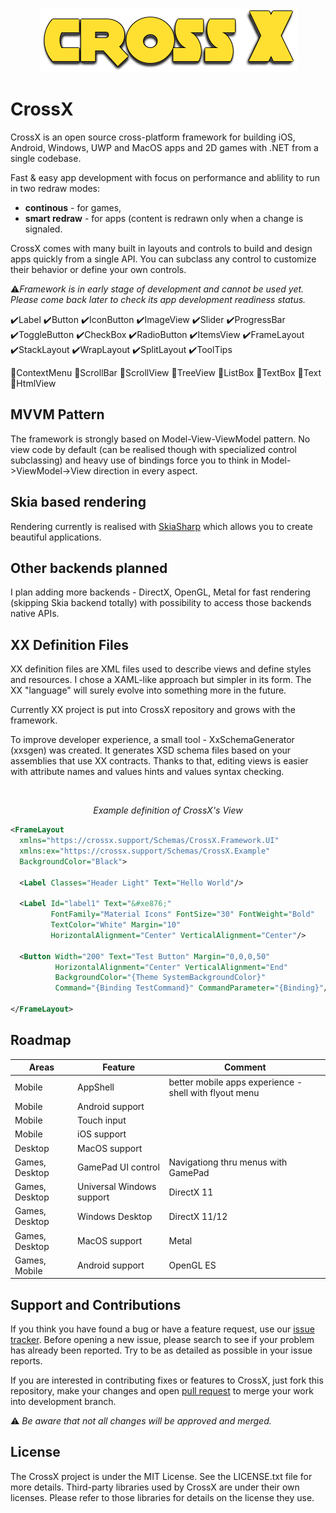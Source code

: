 <p align="center">
  <img src="CrossX.png">
</p>

# CrossX

CrossX is an open source cross-platform framework for building iOS, Android, Windows, UWP and MacOS apps and 2D games with .NET from a single codebase.

Fast & easy app development with focus on performance and ablility to run in two redraw modes:
* **continous** - for games,
* **smart redraw** - for apps (content is redrawn only when a change is signaled.

CrossX comes with many built in layouts and controls to build and design apps quickly from a single API. You can subclass any control to customize their behavior or define your own controls.

⚠️*Framework is in early stage of development and cannot be used yet. Please come back later to check its app development readiness status.*

✔️Label
✔️Button
✔️IconButton
✔️ImageView 
✔️Slider
✔️ProgressBar
✔️ToggleButton 
✔️CheckBox
✔️RadioButton
✔️ItemsView
✔️FrameLayout
✔️StackLayout
✔️WrapLayout
✔️SplitLayout
✔️ToolTips

🔻ContextMenu
🔻ScrollBar
🔻ScrollView
🔻TreeView
🔻ListBox
🔻TextBox
🔻Text
🔻HtmlView

## MVVM Pattern
The framework is strongly based on Model-View-ViewModel pattern. No view code by default (can be realised though with specialized control subclassing) and heavy use of bindings force you to think in Model->ViewModel->View direction in every aspect.

## Skia based rendering
Rendering currently is realised with [SkiaSharp](https://github.com/mono/SkiaSharp) which allows you to create beautiful applications.

## Other backends planned
I plan adding more backends - DirectX, OpenGL, Metal for fast rendering (skipping Skia backend totally) with possibility to access those backends native APIs.

## XX Definition Files
XX definition files are XML files used to describe views and define styles and resources. I chose a XAML-like approach but simpler in its form. The XX "language" will surely evolve into something more in the future. 

Currently XX project is put into CrossX repository and grows with the framework. 

To improve developer experience, a small tool - XxSchemaGenerator (xxsgen) was created. It generates XSD schema files based on your assemblies that use XX contracts. Thanks to that, editing views is easier with attribute names and values hints and values syntax checking.

<br/>
<p align="center"><i>Example definition of CrossX's View</i></p>

```xml
<FrameLayout
  xmlns="https://crossx.support/Schemas/CrossX.Framework.UI"
  xmlns:ex="https://crossx.support/Schemas/CrossX.Example"
  BackgroundColor="Black">
  
  <Label Classes="Header Light" Text="Hello World"/>
  
  <Label Id="label1" Text="&#xe876;" 
         FontFamily="Material Icons" FontSize="30" FontWeight="Bold" 
         TextColor="White" Margin="10"
         HorizontalAlignment="Center" VerticalAlignment="Center"/>
  
  <Button Width="200" Text="Test Button" Margin="0,0,0,50"
          HorizontalAlignment="Center" VerticalAlignment="End"
          BackgroundColor="{Theme SystemBackgroundColor}"
          Command="{Binding TestCommand}" CommandParameter="{Binding}"/>
  
</FrameLayout>
```

## Roadmap

| Areas | Feature | Comment |
|-|-|-|
| Mobile | AppShell| better mobile apps experience - shell with flyout menu |
| Mobile | Android support ||
| Mobile | Touch input ||
| Mobile | iOS support ||
| Desktop | MacOS support ||
| Games, Desktop | GamePad UI control | Navigationg thru menus with GamePad |
| Games, Desktop | Universal Windows support | DirectX 11 |
| Games, Desktop | Windows Desktop | DirectX 11/12 |
| Games, Desktop | MacOS support | Metal |
| Games, Mobile | Android support | OpenGL ES |

## Support and Contributions
If you think you have found a bug or have a feature request, use our [issue tracker](https://github.com/ebatianoSoftware/CrossX/issues). Before opening a new issue, please search to see if your problem has already been reported. Try to be as detailed as possible in your issue reports.

If you are interested in contributing fixes or features to CrossX, just fork this repository, make your changes and open [pull request](https://github.com/ebatianoSoftware/CrossX/pulls) to merge your work into development branch. 

⚠️ *Be aware that not all changes will be approved and merged.*

## License
The CrossX project is under the MIT License. See the LICENSE.txt file for more details. Third-party libraries used by CrossX are under their own licenses. Please refer to those libraries for details on the license they use.
